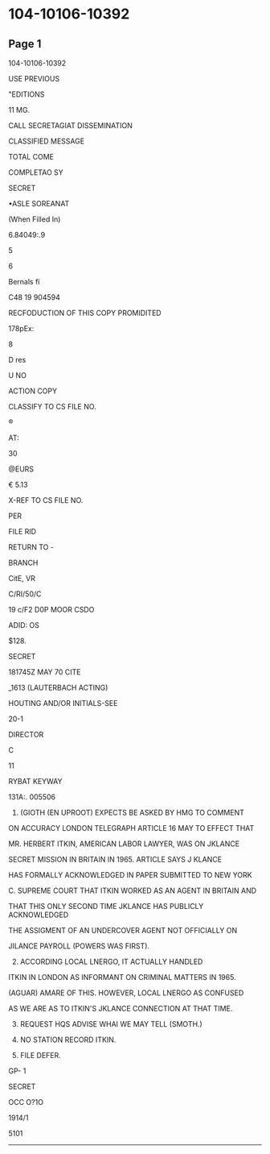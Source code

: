 # 104-10106-10392

## Page 1

104-10106-10392

USE PREVIOUS

"EDITIONS

11 MG.

CALL SECRETAGIAT DISSEMINATION

CLASSIFIED MESSAGE

TOTAL COME

COMPLETAO SY

SECRET

•ASLE SOREANAT

(When Filled In)

6.84049:.9

5

6

Bernals fi

C48 19 904594

RECFODUCTION OF THIS COPY PROMIDITED

178pEx:

8

D res

U NO

ACTION COPY

CLASSIFY TO CS FILE NO.

®

AT:

30

@EURS

€ 5.13

X-REF TO CS FILE NO.

PER

FILE RID

RETURN TO -

BRANCH

CitE, VR

C/RI/50/C

19 c/F2 D0P MOOR CSDO

ADID: OS

$128.

SECRET

181745Z MAY 70 CITE

_1613 (LAUTERBACH ACTING)

HOUTING AND/OR INITIALS-SEE

20-1

DIRECTOR

C

11

RYBAT KEYWAY

131A:. 005506

1. (GIOTH (EN UPROOT) EXPECTS BE ASKED BY HMG TO COMMENT

ON ACCURACY LONDON TELEGRAPH ARTICLE 16 MAY TO EFFECT THAT

MR. HERBERT ITKIN, AMERICAN LABOR LAWYER, WAS ON JKLANCE

SECRET MISSION IN BRITAIN IN 1965. ARTICLE SAYS J KLANCE

HAS FORMALLY ACKNOWLEDGED IN PAPER SUBMITTED TO NEW YORK

C. SUPREME COURT THAT ITKIN WORKED AS AN AGENT IN BRITAIN AND

THAT THIS ONLY SECOND TIME JKLANCE HAS PUBLICLY ACKNOWLEDGED

THE ASSIGMENT OF AN UNDERCOVER AGENT NOT OFFICIALLY ON

JILANCE PAYROLL (POWERS WAS FIRST).

2. ACCORDING LOCAL LNERGO, IT ACTUALLY HANDLED

ITKIN IN LONDON AS INFORMANT ON CRIMINAL MATTERS IN 1965.

(AGUAR) AMARE OF THIS. HOWEVER, LOCAL LNERGO AS CONFUSED

AS WE ARE AS TO ITKIN'S JKLANCE CONNECTION AT THAT TIME.

3. REQUEST HQS ADVISE WHAI WE MAY TELL (SMOTH.)

4. NO STATION RECORD ITKIN.

5. FILE DEFER.

GP- 1

SECRET

OCC O?1O

1914/1

5101

---

